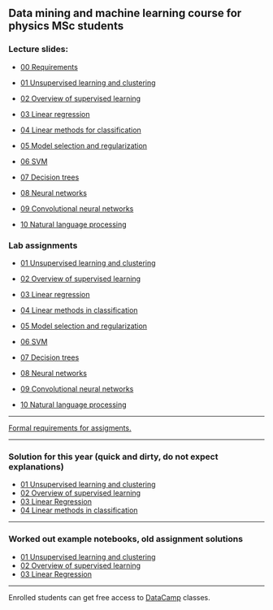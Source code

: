 ## Data mining and machine learning course for physics MSc students

### Lecture slides:

- [00 Requirements ](http://dkrib.web.elte.hu/datamining/slides/00_intro.pdf)

- [01 Unsupervised learning and clustering ](http://dkrib.web.elte.hu/datamining/slides/01_unsup_clust.pdf)

- [02 Overview of supervised learning ](http://patbaa.web.elte.hu/datamining/slides/02_supervised.pdf)

- [03 Linear regression ](http://dkrib.web.elte.hu/datamining/slides/03_linreg.pdf)

- [04 Linear methods for classification ](http://patbaa.web.elte.hu/datamining/slides/04_lincls.pdf)

- [05 Model selection and regularization ](http://dkrib.web.elte.hu/datamining/slides/05_reg.pdf)

- [06 SVM ](http://patbaa.web.elte.hu/datamining/slides/06_svm.pdf)

- [07 Decision trees ](http://dkrib.web.elte.hu/datamining/slides/07_dectree.pdf)

- [08 Neural networks ](http://dkrib.web.elte.hu/datamining/slides/08_neural.pdf)

- [09 Convolutional neural networks]()

- [10 Natural language processing]()

### Lab assignments 

- [01 Unsupervised learning and clustering ](lab/01_unsup_clust.md)

- [02 Overview of supervised learning ](lab/02_sup.md)

- [03 Linear regression ](lab/03_linreg.md)

- [04 Linear methods in classification](lab/04_lincls.md)

- [05 Model selection and regularization](lab/05_subreg.md)

- [06 SVM ](lab/06_svm.md)

- [07 Decision trees ]()

- [08 Neural networks ]()

- [09 Convolutional neural networks]()

- [10 Natural language processing]()

---

[Formal requirements for assigments.](lab/assignments.md) 

---

### Solution for this year  (quick and dirty, do not expect explanations)

- [01 Unsupervised learning and clustering ](https://github.com/riblidezso/physdm/blob/master/examples/01_unsup_cluster/solution_assignment1.py)
- [02 Overview of supervised learning ](https://nbviewer.jupyter.org/github/riblidezso/physdm/blob/master/examples/02_sup/solution_hw2.ipynb)
- [03 Linear Regression](http://patbaa.web.elte.hu/datamining/lab03_solution.html)
- [04 Linear methods in classification](https://nbviewer.jupyter.org/github/riblidezso/physdm/blob/master/examples/04_solution_lincls.ipynb)
---

### Worked out example notebooks, old assignment solutions

- [01 Unsupervised learning and clustering ](https://nbviewer.jupyter.org/github/riblidezso/physdm/blob/master/examples/01_unsup_cluster/01_unsup_cluster_2018_example_solution.ipynb)
- [02 Overview of supervised learning ](https://nbviewer.jupyter.org/github/riblidezso/physdm/blob/master/examples/02_sup/02_sup_photoz_2018_example_solution.ipynb)
- [03 Linear Regression](https://nbviewer.jupyter.org/github/riblidezso/physdm/blob/master/examples/solution_lab_03_linreg.ipynb)

---


Enrolled students can get free access to [DataCamp](https://www.datacamp.com/home) classes.
